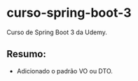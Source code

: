 # curso-spring-boot-3
Curso de Spring Boot 3 da Udemy.
## Resumo:
 * Adicionado o padrão VO ou DTO.
